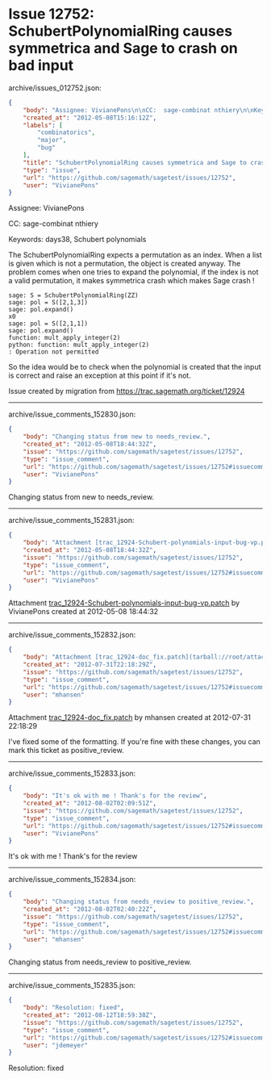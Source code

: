 # Issue 12752: SchubertPolynomialRing causes symmetrica and Sage to crash on bad input

archive/issues_012752.json:
```json
{
    "body": "Assignee: VivianePons\n\nCC:  sage-combinat nthiery\n\nKeywords: days38, Schubert polynomials\n\nThe SchubertPolynomialRing expects a permutation as an index. When a list is given which is not a permutation, the object is created anyway. The problem comes when one tries to expand the polynomial, if the index is not a valid permutation, it makes symmetrica crash which makes Sage crash ! \n\n\n```\nsage: S = SchubertPolynomialRing(ZZ)\u00a0\u00a0\u00a0\u00a0\u00a0\u00a0\u00a0\u00a0\u00a0\u00a0\u00a0\u00a0\u00a0\u00a0\u00a0\u00a0\u00a0\u00a0\u00a0\u00a0\u00a0\u00a0\u00a0\u00a0\u00a0\u00a0\u00a0\u00a0\u00a0\u00a0\u00a0\u00a0\u00a0 \nsage: pol = S([2,1,3])\nsage: pol.expand()\nx0\nsage: pol = S([2,1,1])\nsage: pol.expand()\nfunction: mult_apply_integer(2) \npython: function: mult_apply_integer(2) \n: Operation not permitted\n```\n\nSo the idea would be to check when the polynomial is created that the input is correct and raise an exception at this point if it's not. \n\n\nIssue created by migration from https://trac.sagemath.org/ticket/12924\n\n",
    "created_at": "2012-05-08T15:16:12Z",
    "labels": [
        "combinatorics",
        "major",
        "bug"
    ],
    "title": "SchubertPolynomialRing causes symmetrica and Sage to crash on bad input",
    "type": "issue",
    "url": "https://github.com/sagemath/sagetest/issues/12752",
    "user": "VivianePons"
}
```
Assignee: VivianePons

CC:  sage-combinat nthiery

Keywords: days38, Schubert polynomials

The SchubertPolynomialRing expects a permutation as an index. When a list is given which is not a permutation, the object is created anyway. The problem comes when one tries to expand the polynomial, if the index is not a valid permutation, it makes symmetrica crash which makes Sage crash ! 


```
sage: S = SchubertPolynomialRing(ZZ)                                  
sage: pol = S([2,1,3])
sage: pol.expand()
x0
sage: pol = S([2,1,1])
sage: pol.expand()
function: mult_apply_integer(2) 
python: function: mult_apply_integer(2) 
: Operation not permitted
```

So the idea would be to check when the polynomial is created that the input is correct and raise an exception at this point if it's not. 


Issue created by migration from https://trac.sagemath.org/ticket/12924





---

archive/issue_comments_152830.json:
```json
{
    "body": "Changing status from new to needs_review.",
    "created_at": "2012-05-08T18:44:32Z",
    "issue": "https://github.com/sagemath/sagetest/issues/12752",
    "type": "issue_comment",
    "url": "https://github.com/sagemath/sagetest/issues/12752#issuecomment-152830",
    "user": "VivianePons"
}
```

Changing status from new to needs_review.



---

archive/issue_comments_152831.json:
```json
{
    "body": "Attachment [trac_12924-Schubert-polynomials-input-bug-vp.patch](tarball://root/attachments/some-uuid/ticket12924/trac_12924-Schubert-polynomials-input-bug-vp.patch) by VivianePons created at 2012-05-08 18:44:32",
    "created_at": "2012-05-08T18:44:32Z",
    "issue": "https://github.com/sagemath/sagetest/issues/12752",
    "type": "issue_comment",
    "url": "https://github.com/sagemath/sagetest/issues/12752#issuecomment-152831",
    "user": "VivianePons"
}
```

Attachment [trac_12924-Schubert-polynomials-input-bug-vp.patch](tarball://root/attachments/some-uuid/ticket12924/trac_12924-Schubert-polynomials-input-bug-vp.patch) by VivianePons created at 2012-05-08 18:44:32



---

archive/issue_comments_152832.json:
```json
{
    "body": "Attachment [trac_12924-doc_fix.patch](tarball://root/attachments/some-uuid/ticket12924/trac_12924-doc_fix.patch) by mhansen created at 2012-07-31 22:18:29\n\nI've fixed some of the formatting.  If you're fine with these changes, you can mark this ticket as positive_review.",
    "created_at": "2012-07-31T22:18:29Z",
    "issue": "https://github.com/sagemath/sagetest/issues/12752",
    "type": "issue_comment",
    "url": "https://github.com/sagemath/sagetest/issues/12752#issuecomment-152832",
    "user": "mhansen"
}
```

Attachment [trac_12924-doc_fix.patch](tarball://root/attachments/some-uuid/ticket12924/trac_12924-doc_fix.patch) by mhansen created at 2012-07-31 22:18:29

I've fixed some of the formatting.  If you're fine with these changes, you can mark this ticket as positive_review.



---

archive/issue_comments_152833.json:
```json
{
    "body": "It's ok with me ! Thank's for the review",
    "created_at": "2012-08-02T02:09:51Z",
    "issue": "https://github.com/sagemath/sagetest/issues/12752",
    "type": "issue_comment",
    "url": "https://github.com/sagemath/sagetest/issues/12752#issuecomment-152833",
    "user": "VivianePons"
}
```

It's ok with me ! Thank's for the review



---

archive/issue_comments_152834.json:
```json
{
    "body": "Changing status from needs_review to positive_review.",
    "created_at": "2012-08-02T02:40:22Z",
    "issue": "https://github.com/sagemath/sagetest/issues/12752",
    "type": "issue_comment",
    "url": "https://github.com/sagemath/sagetest/issues/12752#issuecomment-152834",
    "user": "mhansen"
}
```

Changing status from needs_review to positive_review.



---

archive/issue_comments_152835.json:
```json
{
    "body": "Resolution: fixed",
    "created_at": "2012-08-12T18:59:38Z",
    "issue": "https://github.com/sagemath/sagetest/issues/12752",
    "type": "issue_comment",
    "url": "https://github.com/sagemath/sagetest/issues/12752#issuecomment-152835",
    "user": "jdemeyer"
}
```

Resolution: fixed
